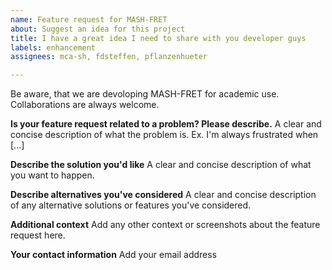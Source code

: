 ```yaml
---
name: Feature request for MASH-FRET
about: Suggest an idea for this project
title: I have a great idea I need to share with you developer guys
labels: enhancement
assignees: mca-sh, fdsteffen, pflanzenhueter

---
```


Be aware, that we are devoloping MASH-FRET for academic use. Collaborations are always welcome. 

**Is your feature request related to a problem? Please describe.**
A clear and concise description of what the problem is. Ex. I'm always frustrated when [...]

**Describe the solution you'd like**
A clear and concise description of what you want to happen.

**Describe alternatives you've considered**
A clear and concise description of any alternative solutions or features you've considered.

**Additional context**
Add any other context or screenshots about the feature request here.

**Your contact information**
Add your email address
